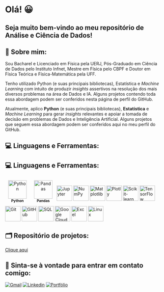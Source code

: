 <h1> Olá! 😀 </h1>
<h2> Seja muito bem-vindo ao meu repositório de Análise e Ciência de Dados!</h2> 

<h2 align="left"> 💬 Sobre mim:</h2>

Sou Bacharel e Licenciado em Física pela UERJ, Pós-Graduado em Ciência de Dados pelo Instituto Infnet, Mestre em Física pelo CBPF e Doutor em Física Teórica e Física-Matemática pela UFF. 

Tenho utilizado Python (e suas principais bibliotecas), Estatística e <i>Machine Learning</i> com intuito de produzir <i>insights</i> assertivos na resolução dos mais diversos problemas na área de Dados e IA. Alguns projetos contendo toda essa abordagem podem ser conferidos nesta página de perfil do GitHub.

<p>
Atualmente, aplico <b>Python</b> (e suas principais bibliotecas), <b>Estatística</b> e <i>Machine Learning</i> para gerar <i>insights</i> relevantes e apoiar a tomada de decisão em problemas de Dados e Inteligência Artificial. Alguns projetos que seguem essa abordagem podem ser conferidos aqui no meu perfil do GitHub. 
</p>


## 💻 Linguagens e Ferramentas:

## 💻 Linguagens e Ferramentas:

<p align="left">
  <!-- Python -->
  <div align="center" style="display:inline-block; margin: 10px;">
    <img src="https://cdn.jsdelivr.net/gh/devicons/devicon/icons/python/python-original.svg" alt="Python" width="60" height="60"/>
    <br>
    <sub><b>Python</b></sub>
  </div>

  <!-- Pandas -->
  <div align="center" style="display:inline-block; margin: 10px;">
    <img src="https://cdn.jsdelivr.net/gh/devicons/devicon/icons/pandas/pandas-original.svg" alt="Pandas" width="60" height="60"/>
    <br>
    <sub><b>Pandas</b></sub>
  </div>

  <!-- Jupyter -->
  <img src="https://cdn.jsdelivr.net/gh/devicons/devicon/icons/jupyter/jupyter-original.svg" alt="Jupyter" width="50" height="50"/>

  <!-- NumPy -->
  <img src="https://cdn.jsdelivr.net/gh/devicons/devicon/icons/numpy/numpy-original.svg" alt="NumPy" width="50" height="50"/>

  <!-- Matplotlib -->
  <img src="https://cdn.jsdelivr.net/gh/devicons/devicon/icons/matplotlib/matplotlib-original.svg" alt="Matplotlib" width="50" height="50"/>

  <!-- Plotly -->
  <img src="https://cdn.jsdelivr.net/gh/devicons/devicon/icons/plotly/plotly-original.svg" alt="Plotly" width="50" height="50"/>

  <!-- Scikit-learn -->
  <img src="https://cdn.jsdelivr.net/gh/devicons/devicon/icons/scikitlearn/scikitlearn-original.svg" alt="Scikit-learn" width="50" height="50"/>

  <!-- TensorFlow -->
  <img src="https://cdn.jsdelivr.net/gh/devicons/devicon/icons/tensorflow/tensorflow-original.svg" alt="TensorFlow" width="50" height="50"/>

  <!-- Git -->
  <img src="https://cdn.jsdelivr.net/gh/devicons/devicon/icons/git/git-original.svg" alt="Git" width="50" height="50"/>

  <!-- GitHub -->
  <img src="https://cdn.jsdelivr.net/gh/devicons/devicon/icons/github/github-original.svg" alt="GitHub" width="50" height="50"/>

  <!-- SQL -->
  <img src="https://cdn.jsdelivr.net/gh/devicons/devicon/icons/mysql/mysql-original.svg" alt="SQL" width="50" height="50"/>

  <!-- Google Cloud -->
  <img src="https://cdn.jsdelivr.net/gh/devicons/devicon/icons/googlecloud/googlecloud-original.svg" alt="Google Cloud" width="50" height="50"/>

  <!-- Excel -->
  <img src="https://cdn.jsdelivr.net/gh/devicons/devicon/icons/excel/excel-original.svg" alt="Excel" width="50" height="50"/>

  <!-- Linux -->
  <img src="https://cdn.jsdelivr.net/gh/devicons/devicon/icons/linux/linux-original.svg" alt="Linux" width="50" height="50"/>
</p>




## 🗂 Repositório de projetos:

[Clique aqui](https://github.com/thiagoassimos?tab=repositories)


## 📱 Sinta-se à vontade para entrar em contato comigo:
[![Gmail](https://img.shields.io/badge/Gmail-D14836?style=for-the-badge&logo=gmail&logoColor=white)](mailto:thiago.assimos@gmail.com)
[![Linkedin](https://img.shields.io/badge/LinkedIn-0077B5?style=for-the-badge&logo=linkedin&logoColor=white)](https://www.linkedin.com/in/thiagoassimos/)
[![Portfólio](https://img.shields.io/badge/Portfólio-6BBFFF?style=for-the-badge&logo=portfolio&logoColor=white)](https://thiagoassimos.github.io/portfolio/)





